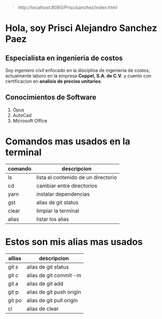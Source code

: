 > http://localhost:8080/Priscisanchez/index.html
# Hola, soy Prisci Alejandro Sanchez Paez
## Especialista en ingenieria de costos
Soy *ingeniero civil* enfocado en la disciplina de ingenieria de costos, actualmente laboro en la empresa **Coppel, S.A. de C.V.** y cuento con certificacion en **analisis de precios unitarios**.

## Conocimientos de Software
1. Opus
2. AutoCad
3. Microsoft Office

# Comandos mas usados en la terminal
| comando | descripcion |
|---------|-------------|
| ls | lista el contenido de un directorio |
| cd | cambiar entre directorios |
| yarn | instalar dependencias |
| gst | alias de git status |
| clear | limpiar la terminal |
| alias | listar los alias |

# Estos son mis alias mas usados
| allias | descripcion |
|---------|-------------|
| git s | alias de git status |
| git c | alias de git commit -m |
| git a | alias de git add |
| git p | alias de git push origin |
| git po | alias de git pull origin |
| cl | alias de clear |